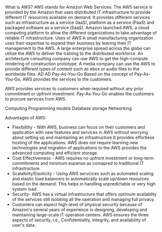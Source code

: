 What is AWS?
AWS stands for Amazon Web Services.
The AWS service is provided by the Amazon that uses distributed IT infrastructure to provide different IT resources available on demand. It provides different services such as infrastructure as a service (IaaS), platform as a service (PaaS) and packaged software as a service (SaaS).
Amazon launched AWS, a cloud computing platform to allow the different organizations to take advantage of reliable IT infrastructure.
Uses of AWS
A small manufacturing organization uses their expertise to expand their business by leaving their IT management to the AWS.
A large enterprise spread across the globe can utilize the AWS to deliver the training to the distributed workforce.
An architecture consulting company can use AWS to get the high-compute rendering of construction prototype.
A media company can use the AWS to provide different types of content such as ebox or audio files to the worldwide files.
AD
AD
Pay-As-You-Go
Based on the concept of Pay-As-You-Go, AWS provides the services to the customers.

AWS provides services to customers when required without any prior commitment or upfront investment. Pay-As-You-Go enables the customers to procure services from AWS.

Computing
Programming models
Database storage
Networking

Advantages of AWS:
- Flexibiltity - With AWS, business can focus on their customers and application with new features and services in AWS without worrying about setting up and maintaining an infrastructure.It provides effortless hosting of the applications.
 AWS does not require learning new technologies and migration of applications to the AWS provides the advanced computing and efficient storage.
- Cost Effectivemess - AWS requires no upfront investment or long-term commitments and minimum expense as comapred to traditional IT infrastructure.
- Scalalbilty/Elasticity - Using AWS servcices such as automated scaling and elastic load balancers to automatically scale up/down resources based on the demand. This helps in handling unpredictable or very high system load.
- Security- AWS has a virtual infrastructure that offers optimum availablity of the services still isolating all the operation and managing full privacy.
- Customers can expect high-level of physical security because of Amazon's several years of experience in designing, developing and maintaining large-scale IT operation centers.
AWS ensures the three aspects of security, i.e., Confidentiality, integrity, and availability of user's data.
